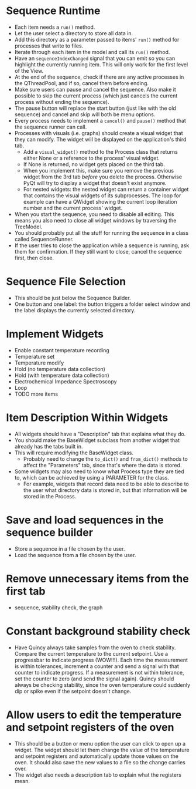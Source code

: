 # Sequence Runtime
- Each item needs a `run()` method.
- Let the user select a directory to store all data in.
- Add this directory as a parameter passed to items' `run()` method for processes that write to files.
- Iterate through each item in the model and call its `run()` method.
- Have an `sequenceIndexChanged` signal that you can emit so you can highlight the currently running item. This will only work for the first level of the View.
- At the end of the sequence, check if there are any active processes in the QThreadPool, and if so, cancel them before ending.
- Make sure users can pause and cancel the sequence. Also make it possible to skip the current process (which just cancels the current process without ending the sequence).
- The pause button will replace the start button (just like with the old sequence) and cancel and skip will both be menu options.
- Every process needs to implement a `cancel()` and `pause()` method that the sequence runner can call.
- Processes with visuals (i.e. graphs) should create a visual widget that they can modify. The widget will be displayed on the application's third tab.
    - Add a `visual_widget()` method to the Process class that returns either None or a reference to the process' visual widget.
    - If None is returned, no widget gets placed on the third tab.
    - When you implement this, make sure you remove the previous widget from the 3rd tab *before* you delete the process. Otherwise PyQt will try to display a widget that doesn't exist anymore.
    - For nested widgets: the nested widget can return a container widget that contains the visual widgets of its subprocesses. The loop for example can have a QWidget showing the current loop iteration number and the current process' widget.
- When you start the sequence, you need to disable all editing. This means you also need to close all widget windows by traversing the TreeModel.
- You should probably put all the stuff for running the sequence in a class called SequenceRunner.
- If the user tries to close the application while a sequence is running, ask them for confirmation. If they still want to close, cancel the sequence first, then close.

# Sequence File Selection
- This should be just below the Sequence Builder.
- One button and one label: the button triggers a folder select window and the label displays the currently selected directory.

# Implement Widgets
- Enable constant temperature recording
- Temperature set
- Temperature modify
- Hold (no temperature data collection)
- Hold (with temperature data collection)
- Electrochemical Impedance Spectroscopy
- Loop
- TODO more items

# Item Description Within Widgets
- All widgets should have a "Description" tab that explains what they do.
- You should make the BaseWidget subclass from another widget that already has the tabs built in.
- This will require modifying the BaseWidget class.
    - Probably need to change the `to_dict()` and `from_dict()` methods to affect the "Parameters" tab, since that's where the data is stored.
- Some widgets may also need to know what Process type they are tied to, which can be achieved by using a PARAMETER for the class.
    - For example, widgets that record data need to be able to describe to the user what directory data is stored in, but that information will be stored in the Process.

# Save and load sequences in the sequence builder
- Store a sequence in a file chosen by the user.
- Load the sequence from a file chosen by the user.

# Remove unnecessary items from the first tab
- sequence, stability check, the graph

# Constant background stability check
- Have Quincy always take samples from the oven to check stability. Compare the current temperature to the current setpoint. Use a progressbar to indicate progress (WOW!!!). Each time the measurement is within tolerances, increment a counter and send a signal with that counter to indicate progress. If a measurement is not within tolerance, set the counter to zero (and send the signal again). Quincy should always be checking stability, since the oven temperature could suddenly dip or spike even if the setpoint doesn't change.

# Allow users to edit the temperature and setpoint registers of the oven
- This should be a button or menu option the user can click to open up a widget. The widget should let them change the value of the temperature and setpoint registers and automatically update those values on the oven. It should also save the new values to a file so the change carries over.
- The widget also needs a description tab to explain what the registers mean.